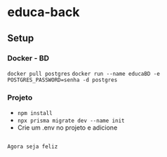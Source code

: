 # educa-back

## Setup
### Docker - BD
```docker pull postgres```
```docker run --name educaBD -e POSTGRES_PASSWORD=senha -d postgres```
### Projeto
- ```npm install```
- ```npx prisma migrate dev --name init```
- Crie um .env no projeto e adicione
```DATABASE_URL="<url>"

Agora seja feliz

